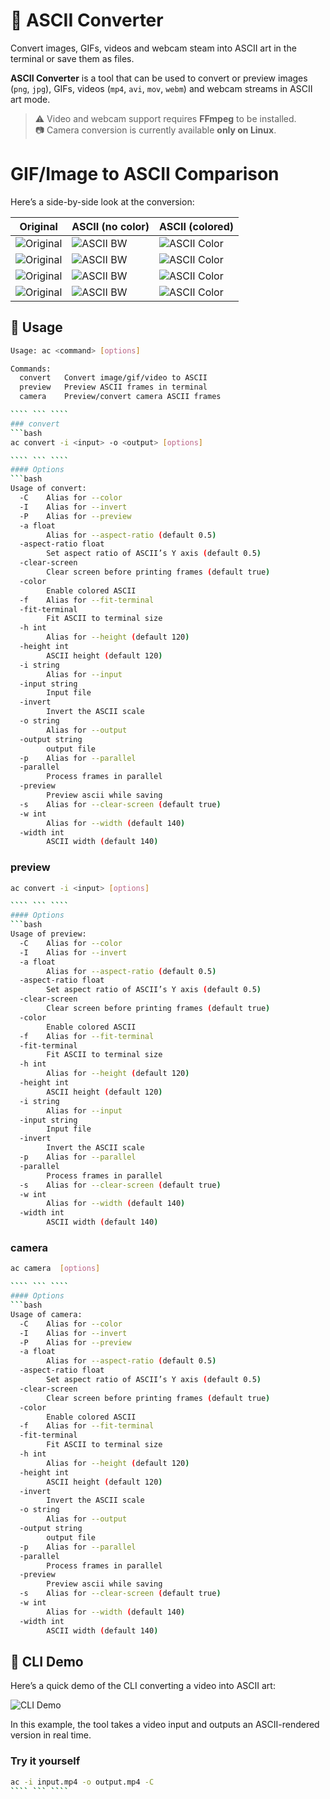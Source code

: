 # 🎥 ASCII Converter  
Convert images, GIFs, videos and webcam steam into ASCII art in the terminal or save them as files.

**ASCII Converter** is a tool that can be used to convert or preview images (`png`, `jpg`), GIFs, videos (`mp4`, `avi`, `mov`, `webm`) and webcam streams in ASCII art mode.
> ⚠️ Video and webcam support requires **FFmpeg** to be installed.  
> 📷 Camera conversion is currently available **only on Linux**.
# GIF/Image to ASCII Comparison

Here’s a side-by-side look at the conversion:

| Original | ASCII (no color) | ASCII (colored) |
|--------------|------------------|-----------------|
| ![Original](./examples/cig.gif) | ![ASCII BW](./examples/ascii_cig.gif) | ![ASCII Color](./examples/ascii_color_cig.gif) |
| ![Original](./examples/kame.gif) | ![ASCII BW](./examples/ascii_kame.gif) | ![ASCII Color](./examples/ascii_color_kame.gif) |
| ![Original](./examples/anime.jpg) | ![ASCII BW](./examples/ascii_anime.png) | ![ASCII Color](./examples/ascii_color_anime.png) |
| ![Original](./examples/test.jpg) | ![ASCII BW](./examples/ascii_test.png) | ![ASCII Color](./examples/ascii_color_test.png) |


## 📖 Usage

```bash
Usage: ac <command> [options]

Commands:
  convert   Convert image/gif/video to ASCII
  preview   Preview ASCII frames in terminal
  camera    Preview/convert camera ASCII frames

```` ``` ````
### convert 
```bash
ac convert -i <input> -o <output> [options]

```` ``` ````
#### Options
```bash 
Usage of convert:
  -C    Alias for --color
  -I    Alias for --invert
  -P    Alias for --preview
  -a float
        Alias for --aspect-ratio (default 0.5)
  -aspect-ratio float
        Set aspect ratio of ASCII’s Y axis (default 0.5)
  -clear-screen
        Clear screen before printing frames (default true)
  -color
        Enable colored ASCII
  -f    Alias for --fit-terminal
  -fit-terminal
        Fit ASCII to terminal size
  -h int
        Alias for --height (default 120)
  -height int
        ASCII height (default 120)
  -i string
        Alias for --input
  -input string
        Input file
  -invert
        Invert the ASCII scale
  -o string
        Alias for --output
  -output string
        output file
  -p    Alias for --parallel
  -parallel
        Process frames in parallel
  -preview
        Preview ascii while saving
  -s    Alias for --clear-screen (default true)
  -w int
        Alias for --width (default 140)
  -width int
        ASCII width (default 140)
```
### preview 
```bash
ac convert -i <input> [options]

```` ``` ````
#### Options
```bash 
Usage of preview:
  -C    Alias for --color
  -I    Alias for --invert
  -a float
        Alias for --aspect-ratio (default 0.5)
  -aspect-ratio float
        Set aspect ratio of ASCII’s Y axis (default 0.5)
  -clear-screen
        Clear screen before printing frames (default true)
  -color
        Enable colored ASCII
  -f    Alias for --fit-terminal
  -fit-terminal
        Fit ASCII to terminal size
  -h int
        Alias for --height (default 120)
  -height int
        ASCII height (default 120)
  -i string
        Alias for --input
  -input string
        Input file
  -invert
        Invert the ASCII scale
  -p    Alias for --parallel
  -parallel
        Process frames in parallel
  -s    Alias for --clear-screen (default true)
  -w int
        Alias for --width (default 140)
  -width int
        ASCII width (default 140)
```
### camera 
```bash
ac camera  [options]

```` ``` ````
#### Options
```bash 
Usage of camera:
  -C    Alias for --color
  -I    Alias for --invert
  -P    Alias for --preview
  -a float
        Alias for --aspect-ratio (default 0.5)
  -aspect-ratio float
        Set aspect ratio of ASCII’s Y axis (default 0.5)
  -clear-screen
        Clear screen before printing frames (default true)
  -color
        Enable colored ASCII
  -f    Alias for --fit-terminal
  -fit-terminal
        Fit ASCII to terminal size
  -h int
        Alias for --height (default 120)
  -height int
        ASCII height (default 120)
  -invert
        Invert the ASCII scale
  -o string
        Alias for --output
  -output string
        output file
  -p    Alias for --parallel
  -parallel
        Process frames in parallel
  -preview
        Preview ascii while saving
  -s    Alias for --clear-screen (default true)
  -w int
        Alias for --width (default 140)
  -width int
        ASCII width (default 140)
```
## 🎥 CLI Demo

Here’s a quick demo of the CLI converting a video into ASCII art:

![CLI Demo](./examples/video.gif)

In this example, the tool takes a video input and outputs an ASCII-rendered version in real time.

### Try it yourself
```bash
ac -i input.mp4 -o output.mp4 -C
```` ``` ````
